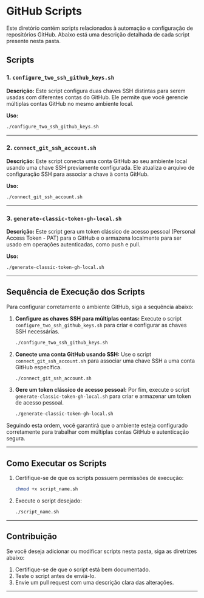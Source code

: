 # GitHub Scripts

Este diretório contém scripts relacionados à automação e configuração de repositórios GitHub. Abaixo está uma descrição detalhada de cada script presente nesta pasta.

## Scripts

### 1. `configure_two_ssh_github_keys.sh`
**Descrição:** Este script configura duas chaves SSH distintas para serem usadas com diferentes contas do GitHub. Ele permite que você gerencie múltiplas contas GitHub no mesmo ambiente local.

**Uso:**
```bash
./configure_two_ssh_github_keys.sh
```

---

### 2. `connect_git_ssh_account.sh`
**Descrição:** Este script conecta uma conta GitHub ao seu ambiente local usando uma chave SSH previamente configurada. Ele atualiza o arquivo de configuração SSH para associar a chave à conta GitHub.

**Uso:**
```bash
./connect_git_ssh_account.sh
```

---

### 3. `generate-classic-token-gh-local.sh`
**Descrição:** Este script gera um token clássico de acesso pessoal (Personal Access Token - PAT) para o GitHub e o armazena localmente para ser usado em operações autenticadas, como push e pull.

**Uso:**
```bash
./generate-classic-token-gh-local.sh
```

---

## Sequência de Execução dos Scripts

Para configurar corretamente o ambiente GitHub, siga a sequência abaixo:

1. **Configure as chaves SSH para múltiplas contas:**
   Execute o script `configure_two_ssh_github_keys.sh` para criar e configurar as chaves SSH necessárias.

   ```bash
   ./configure_two_ssh_github_keys.sh
   ```

2. **Conecte uma conta GitHub usando SSH:**
   Use o script `connect_git_ssh_account.sh` para associar uma chave SSH a uma conta GitHub específica.

   ```bash
   ./connect_git_ssh_account.sh
   ```

3. **Gere um token clássico de acesso pessoal:**
   Por fim, execute o script `generate-classic-token-gh-local.sh` para criar e armazenar um token de acesso pessoal.

   ```bash
   ./generate-classic-token-gh-local.sh
   ```

Seguindo esta ordem, você garantirá que o ambiente esteja configurado corretamente para trabalhar com múltiplas contas GitHub e autenticação segura.

---

## Como Executar os Scripts

1. Certifique-se de que os scripts possuem permissões de execução:
   ```bash
   chmod +x script_name.sh
   ```

2. Execute o script desejado:
   ```bash
   ./script_name.sh
   ```

---

## Contribuição

Se você deseja adicionar ou modificar scripts nesta pasta, siga as diretrizes abaixo:
1. Certifique-se de que o script está bem documentado.
2. Teste o script antes de enviá-lo.
3. Envie um pull request com uma descrição clara das alterações.

---